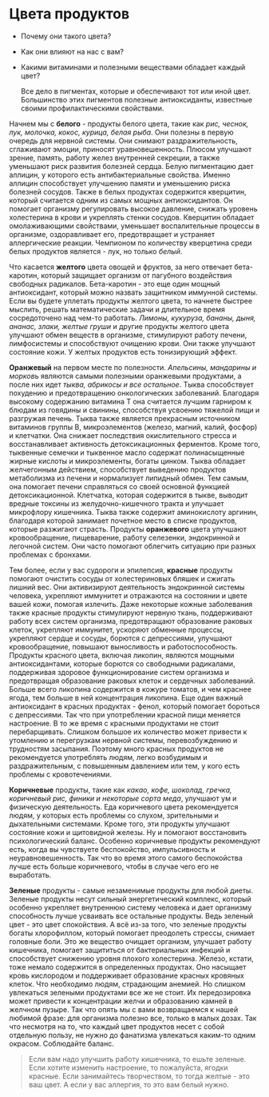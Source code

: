 # Цвета продуктов
* Почему они такого цвета?
* Kак они влияют на нас с вам?
* Какими витаминами и полезными веществами обладает каждый цвет?


	Все дело в пигментах, которые и обеспечивают тот или иной цвет. Большинство этих пигментов полезные антиоксиданты, известные своими профилактическими свойствами.

Начнем мы с **белого** - продукты белого цвета, такие как *рис, чеснок, лук, молочка, кокос, курица, белая рыба*. Они полезны в первую очередь для нервной системы. Они снимают раздражительность, сглаживают эмоции, приносят уравновешенность. Плюсом улучшают зрение, память, работу желез внутренней секреции, а также уменьшают риск развития болезней сердца. Белую пигментацию дает аллицин, у которого есть антибактериальные свойства. Именно аллицин способствует улучшению памяти и уменьшению риска болезней сосудов. Также в белых продуктах содержится кверцитин, который считается одним из самых мощных антиоксидантов. Он помогает организму регулировать высокое давление, снижать уровень холестерина в крови и укреплять стенки сосудов. Кверцитин обладает омолаживающими свойствами, уменьшает воспалительные процессы в организме, оздоравливает его, предотвращает и устраняет аллергические реакции. Чемпионом по количеству кверцетина среди белых продуктов является - лук, но только *белый*.


Что касается **желтого** цвета овощей и фруктов, за него отвечает бета-каротин, который защищает организм от пагубного воздействия свободных радикалов. Бета-каротин - это еще один мощный антиоксидант, который можно назвать защитником иммунной системы. Если вы будете уплетать продукты желтого цвета, то начнете быстрее мыслить, решать математические задачи и длительное время сосредоточено над чем-то работать. *Лимоны, кукуруза, бананы, дыня, ананас, злаки, желтые груши* и другие продукты желтого цвета улучшают обмен веществ в организме, стимулируют работу печени, лимфосистемы и способствуют очищению крови. Они также улучшают состояние кожи. У желтых продуктов есть тонизирующий эффект.

**Оранжевый** на первом месте по полезности. *Апельсины, мандарины и морков*ь являются самыми полезными оранжевыми продуктами, а после них идет *тыква, абрикосы и все остальное*. Тыква способствует похудению и предотвращению онкологических заболеваний. Благодаря высокому содержанию витамина Т она считается лучшим гарниром к блюдам из говядины и свинины, способствуя усвоению тяжелой пищи и разгружая печень. Тыква также является прекрасным источником витаминов группы В, микроэлементов (железо, магний, калий, фосфор) и клетчатки. Она снижает последствия окислительного стресса и восстанавливает активность детоксикационных ферментов. Кроме того, тыквенные семечки и тыквенное масло содержат полинасыщенные жирные кислоты и микроэлементы, богаты цинком. Тыква обладает желчегонным действием, способствует выведению продуктов метаболизма из печени и нормализует липидный обмен. Тем самым, она помогает печени справляться со своей основной функцией детоксикационной. Клетчатка, которая содержится в тыкве, выводит вредные токсины из желудочно-кишечного тракта и улучшает микрофлору кишечника. Тыква также содержит аминокислоту аргинин, благодаря которой занимает почетное место в списке продуктов, которые разжигают страсть. Продукты **оранжевого** цвета улучшают кровообращение, пищеварение, работу селезенки, эндокринной и легочной систем. Они часто помогают облегчить ситуацию при разных проблемах с бронхами.

Тем более, если у вас судороги и эпилепсия, **красные** продукты помогают очистить сосуды от холестериновых бляшек и сжигать лишний вес. Они активизируют деятельность эндокринной системы человека, укрепляют иммунитет и отражаются на состоянии и цвете вашей кожи, помогая излечить. Даже некоторые кожные заболевания также красные продукты стимулируют нервную ткань, поддерживают работу всех систем организма, предотвращают образование раковых клеток, укрепляют иммунитет, ускоряют обменные процессы, укрепляют сердце и сосуды, борются с депрессиями, улучшают кровообращение, повышают выносливость и работоспособность. Продукты красного цвета, включая ликопин, являются мощными антиоксидантами, которые борются со свободными радикалами, поддерживая здоровое функционирование систем организма и предотвращая образование раковых клеток и сердечных заболеваний. Больше всего ликопина содержится в кожуре томатов, и чем краснее ягода, тем больше в ней концентрация ликопина. Еще один важный антиоксидант в красных продуктах - фенол, который помогает бороться с депрессиями. Так что при употреблении красной пищи меняется настроение. В то же время с красными продуктами не стоит перебарщивать. Слишком большое их количество может привести к утомлению и перегрузкам нервной системы, перевозбуждению и трудностям засыпания. Поэтому много красных продуктов не рекомендуется употреблять людям, легко возбудимым и раздражительным, с повышенным давлением или тем, у кого есть проблемы с кровотечениями. 

**Коричневые** продукты, такие как *какао, кофе, шоколад, гречка, коричневый рис, финики и некоторые сорта меда*, улучшают ум и физическую деятельность. Еда коричневого цвета рекомендуется людям, у которых есть проблемы со слухом, зрительными и дыхательными системами. Кроме того, эти продукты улучшают состояние кожи и щитовидной железы. Ну и помогают восстановить психологический баланс. Особенно коричневые продукты рекомендуют есть, когда вы чувствуете беспокойство, импульсивность и неуравновешенность. Так что во время этого самого беспокойства лучше есть больше коричневого, чтобы в случае чего его не выработать. 

**Зеленые** продукты - самые незаменимые продукты для любой диеты. Зеленые продукты несут сильный энергетический комплекс, который особенно укрепляет внутреннюю систему человека и дает организму способность лучше усваивать все остальные продукты. Ведь зеленый цвет - это цвет спокойствия. А всё из-за того, что зеленые продукты богаты хлорофиллом, который помогает преодолеть стрессы, снимает головные боли. Это же вещество очищает организм, улучшает работу кишечника, помогает защититься от бактериальных инфекций и способствует снижению уровня плохого холестерина. Железо, кстати, тоже немало содержится в определенных продуктах. Оно насыщает кровь кислородом и поддерживает образование красных кровяных клеток. Что необходимо людям, страдающим анемией. Но слишком увлекаться зелеными продуктами все же не стоит. Их передозировка может привести к концентрации желчи и образованию камней в желчном пузыре. Так что опять мы с вами возвращаемся к нашей любимой фразе: для организма полезно все, только в малых дозах. Так что несмотря на то, что каждый цвет продуктов несет с собой отдельную пользу, не нужно до фанатизма увлекаться каким-то одним окрасом. Соблюдайте баланс. 

>Если вам надо улучшить работу кишечника, то ешьте зеленые. Если хотите изменить настроение, то пожалуйста, ягодки красные. Если занимайтесь творчеством, то тогда желтые - это ваш цвет. А если у вас аллергия, то это вам белый нужно.

